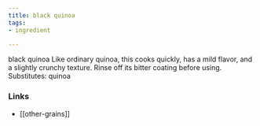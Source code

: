 ```yaml
---
title: black quinoa
tags:
- ingredient

---
```

black quinoa Like ordinary quinoa, this cooks quickly, has a mild flavor, and a slightly crunchy texture. Rinse off its bitter coating before using. Substitutes: quinoa

### Links

* [[other-grains]]
